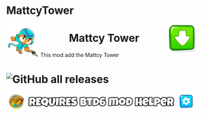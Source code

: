 # MattcyTower

<a href="https://github.com/Mattcy1/MattcyTower/releases/download/BTD6-mod/MattcyTower.dll">
    <img align="left" alt="Icon" height="90" src="MattcyTower-Icon.png">
    <img align="right" alt="Download" height="75" src="https://raw.githubusercontent.com/gurrenm3/BTD-Mod-Helper/master/BloonsTD6%20Mod%20Helper/Resources/DownloadBtn.png">
</a>

<h1 align="center">Mattcy Tower</h1>

This mod add the Mattcy Tower

<h1 aling="left"><img alt="GitHub all releases" height="25" src="https://img.shields.io/github/downloads/Mattcy1/MattcyTower/total?label=Total%20Dowloads"></h1>

[![Requires BTD6 Mod Helper](https://raw.githubusercontent.com/gurrenm3/BTD-Mod-Helper/master/banner.png)](https://github.com/gurrenm3/BTD-Mod-Helper#readme)
